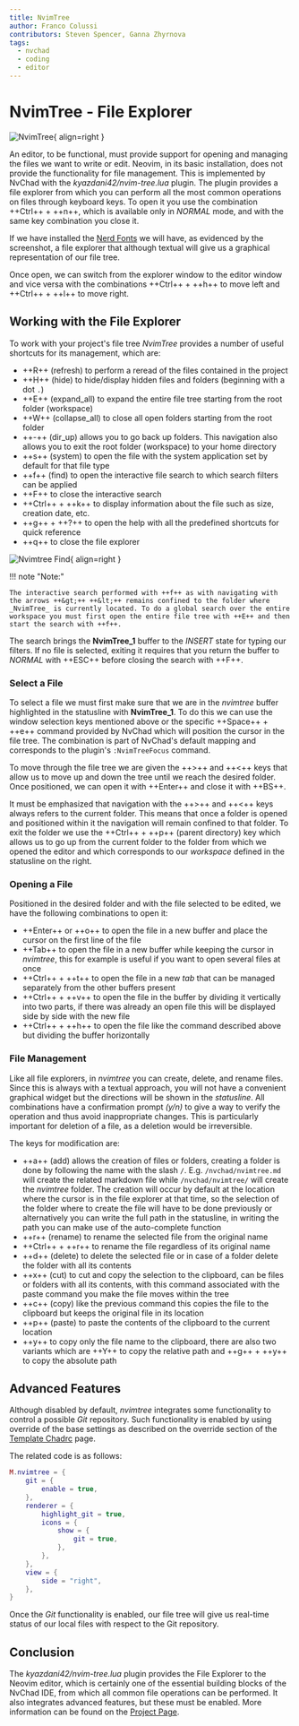 ```yaml
---
title: NvimTree
author: Franco Colussi
contributors: Steven Spencer, Ganna Zhyrnova
tags:
  - nvchad
  - coding
  - editor
---
```


# NvimTree - File Explorer

![NvimTree](../images/nvimtree_basic.png){ align=right }

An editor, to be functional, must provide support for opening and managing the files we want to write or edit. Neovim, in its basic installation, does not provide the functionality for file management. This is implemented by NvChad with the _kyazdani42/nvim-tree.lua_ plugin. The plugin provides a file explorer from which you can perform all the most common operations on files through keyboard keys. To open it you use the combination ++Ctrl++ + ++n++, which is available only in _NORMAL_ mode, and with the same key combination you close it.

If we have installed the [Nerd Fonts](../nerd_fonts.md) we will have, as evidenced by the screenshot, a file explorer that although textual will give us a graphical representation of our file tree.

Once open, we can switch from the explorer window to the editor window and vice versa with the combinations ++Ctrl++ + ++h++ to move left and ++Ctrl++ + ++l++ to move right.

## Working with the File Explorer

To work with your project's file tree _NvimTree_ provides a number of useful shortcuts for its management, which are:

- ++R++ (refresh) to perform a reread of the files contained in the project
- ++H++ (hide) to hide/display hidden files and folders (beginning with a dot `.`)
- ++E++ (expand_all) to expand the entire file tree starting from the root folder (workspace)
- ++W++ (collapse_all) to close all open folders starting from the root folder
- ++-++ (dir_up) allows you to go back up folders. This navigation also allows you to exit the root folder (workspace) to your home directory
- ++s++ (system) to open the file with the system application set by default for that file type
- ++f++ (find) to open the interactive file search to which search filters can be applied
- ++F++ to close the interactive search
- ++Ctrl++ + ++k++ to display information about the file such as size, creation date, etc.
- ++g++ + ++?++ to open the help with all the predefined shortcuts for quick reference
- ++q++ to close the file explorer

![Nvimtree Find](../images/nvimtree_find_filter.png){ align=right }

!!! note "Note:"

    The interactive search performed with ++f++ as with navigating with the arrows ++&gt;++ ++&lt;++ remains confined to the folder where _NvimTree_ is currently located. To do a global search over the entire workspace you must first open the entire file tree with ++E++ and then start the search with ++f++.

The search brings the **NvimTree_1** buffer to the _INSERT_ state for typing our filters. If no file is selected, exiting it requires that you return the buffer to _NORMAL_ with ++ESC++ before closing the search with ++F++.

### Select a File

To select a file we must first make sure that we are in the _nvimtree_ buffer highlighted in the statusline with **NvimTree_1**. To do this we can use the window selection keys mentioned above or the specific ++Space++ + ++e++ command provided by NvChad which will position the cursor in the file tree. The combination is part of NvChad's default mapping and corresponds to the plugin's `:NvimTreeFocus` command.

To move through the file tree we are given the ++&gt;++ and ++&lt;++ keys that allow us to move up and down the tree until we reach the desired folder. Once positioned, we can open it with ++Enter++ and close it with ++BS++.

It must be emphasized that navigation with the ++&gt;++ and ++&lt;++ keys always refers to the current folder. This means that once a folder is opened and positioned within it the navigation will remain confined to that folder. To exit the folder we use the ++Ctrl++ + ++p++ (parent directory) key which allows us to go up from the current folder to the folder from which we opened the editor and which corresponds to our _workspace_ defined in the statusline on the right.

### Opening a File

Positioned in the desired folder and with the file selected to be edited, we have the following combinations to open it:

- ++Enter++ or ++o++ to open the file in a new buffer and place the cursor on the first line of the file
- ++Tab++ to open the file in a new buffer while keeping the cursor in _nvimtree_, this for example is useful if you want to open several files at once
- ++Ctrl++ + ++t++ to open the file in a new _tab_ that can be managed separately from the other buffers present
- ++Ctrl++ + ++v++ to open the file in the buffer by dividing it vertically into two parts, if there was already an open file this will be displayed side by side with the new file
- ++Ctrl++ + ++h++ to open the file like the command described above but dividing the buffer horizontally

### File Management

Like all file explorers, in _nvimtree_ you can create, delete, and rename files. Since this is always with a textual approach, you will not have a convenient graphical widget but the directions will be shown in the _statusline_. All combinations have a confirmation prompt _(y/n)_ to give a way to verify the operation and thus avoid inappropriate changes. This is particularly important for deletion of a file, as a deletion would be irreversible.

The keys for modification are:

- ++a++ (add) allows the creation of files or folders, creating a folder is done by following the name with the slash `/`. E.g. `/nvchad/nvimtree.md` will create the related markdown file while `/nvchad/nvimtree/` will create the _nvimtree_ folder. The creation will occur by default at the location where the cursor is in the file explorer at that time, so the selection of the folder where to create the file will have to be done previously or alternatively you can write the full path in the statusline, in writing the path you can make use of the auto-complete function
- ++r++ (rename) to rename the selected file from the original name
- ++Ctrl++ + ++r++ to rename the file regardless of its original name
- ++d++ (delete) to delete the selected file or in case of a folder delete the folder with all its contents
- ++x++ (cut) to cut and copy the selection to the clipboard, can be files or folders with all its contents, with this command associated with the paste command you make the file moves within the tree
- ++c++ (copy) like the previous command this copies the file to the clipboard but keeps the original file in its location
- ++p++ (paste) to paste the contents of the clipboard to the current location
- ++y++ to copy only the file name to the clipboard, there are also two variants which are ++Y++ to copy the relative path and ++g++ + ++y++ to copy the absolute path

## Advanced Features

Although disabled by default, _nvimtree_ integrates some functionality to control a possible _Git_ repository. Such functionality is enabled by using override of the base settings as described on the override section of the [Template Chadrc](../template_chadrc.md) page.

The related code is as follows:

```lua
M.nvimtree = {
	git = {
		enable = true,
	},
	renderer = {
		highlight_git = true,
		icons = {
			show = {
				git = true,
			},
		},
	},
	view = {
		side = "right",
	},
}
```

Once the _Git_ functionality is enabled, our file tree will give us real-time status of our local files with respect to the Git repository.

## Conclusion

The _kyazdani42/nvim-tree.lua_ plugin provides the File Explorer to the Neovim editor, which is certainly one of the essential building blocks of the NvChad IDE, from which all common file operations can be performed. It also integrates advanced features, but these must be enabled. More information can be found on the [Project Page](https://github.com/kyazdani42/nvim-tree.lua).
